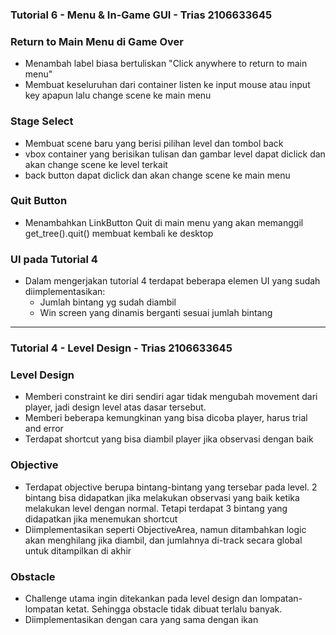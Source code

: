### Tutorial 6 - Menu & In-Game GUI - Trias 2106633645
 
### Return to Main Menu di Game Over
- Menambah label biasa bertuliskan "Click anywhere to return to main menu"
- Membuat keseluruhan dari container listen ke input mouse atau input key apapun lalu change scene ke main menu

### Stage Select
- Membuat scene baru yang berisi pilihan level dan tombol back
- vbox container yang berisikan tulisan dan gambar level dapat diclick dan akan change scene ke level terkait
- back button dapat diclick dan akan change scene ke main menu

### Quit Button
- Menambahkan LinkButton Quit di main menu yang akan memanggil get_tree().quit() membuat kembali ke desktop

### UI pada Tutorial 4
- Dalam mengerjakan tutorial 4 terdapat beberapa elemen UI yang sudah diimplementasikan:
  - Jumlah bintang yg sudah diambil
  - Win screen yang dinamis berganti sesuai jumlah bintang

--- 
### Tutorial 4 - Level Design - Trias 2106633645

### Level Design
- Memberi constraint ke diri sendiri agar tidak mengubah movement dari player, jadi design level atas dasar tersebut.
- Memberi beberapa kemungkinan yang bisa dicoba player, harus trial and error
- Terdapat shortcut yang bisa diambil player jika observasi dengan baik

### Objective
- Terdapat objective berupa bintang-bintang yang tersebar pada level. 2 bintang bisa didapatkan jika melakukan observasi yang baik ketika melakukan level dengan normal. Tetapi terdapat 3 bintang yang didapatkan jika menemukan shortcut
- Diimplementasikan seperti ObjectiveArea, namun ditambahkan logic akan menghilang jika diambil, dan jumlahnya di-track secara global untuk ditampilkan di akhir

### Obstacle
- Challenge utama ingin ditekankan pada level design dan lompatan-lompatan ketat. Sehingga obstacle tidak dibuat terlalu banyak.
- Diimplementasikan dengan cara yang sama dengan ikan
